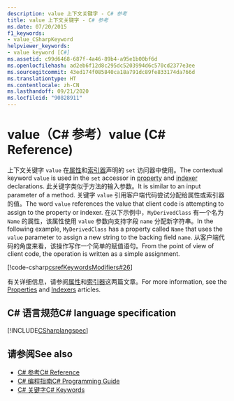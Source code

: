 ```yaml
---
description: value 上下文关键字 - C# 参考
title: value 上下文关键字 - C# 参考
ms.date: 07/20/2015
f1_keywords:
- value_CSharpKeyword
helpviewer_keywords:
- value keyword [C#]
ms.assetid: c99d6468-687f-4a46-89b4-a95e1b00bf6d
ms.openlocfilehash: ad2eb6f12d8c295dc5203994d6c570cd2377e3ee
ms.sourcegitcommit: 43ed174f085840ca18a791dc89fe833174da766d
ms.translationtype: HT
ms.contentlocale: zh-CN
ms.lasthandoff: 09/21/2020
ms.locfileid: "90828911"
---
```

# <a name="value-c-reference"></a><span data-ttu-id="45f2d-103">value（C# 参考）</span><span class="sxs-lookup"><span data-stu-id="45f2d-103">value (C# Reference)</span></span>

<span data-ttu-id="45f2d-104">上下文关键字 `value` 在[属性](../../programming-guide/classes-and-structs/properties.md)和[索引器](../../programming-guide/indexers/index.md)声明的 `set` 访问器中使用。</span><span class="sxs-lookup"><span data-stu-id="45f2d-104">The contextual keyword `value` is used in the `set` accessor in [property](../../programming-guide/classes-and-structs/properties.md) and [indexer](../../programming-guide/indexers/index.md) declarations.</span></span> <span data-ttu-id="45f2d-105">此关键字类似于方法的输入参数。</span><span class="sxs-lookup"><span data-stu-id="45f2d-105">It is similar to an input parameter of a method.</span></span> <span data-ttu-id="45f2d-106">关键字 `value` 引用客户端代码尝试分配给属性或索引器的值。</span><span class="sxs-lookup"><span data-stu-id="45f2d-106">The word `value` references the value that client code is attempting to assign to the property or indexer.</span></span> <span data-ttu-id="45f2d-107">在以下示例中，`MyDerivedClass` 有一个名为 `Name` 的属性，该属性使用 `value` 参数向支持字段 `name` 分配新字符串。</span><span class="sxs-lookup"><span data-stu-id="45f2d-107">In the following example, `MyDerivedClass` has a property called `Name` that uses the `value` parameter to assign a new string to the backing field `name`.</span></span> <span data-ttu-id="45f2d-108">从客户端代码的角度来看，该操作写作一个简单的赋值语句。</span><span class="sxs-lookup"><span data-stu-id="45f2d-108">From the point of view of client code, the operation is written as a simple assignment.</span></span>

[!code-csharp[csrefKeywordsModifiers#26](~/samples/snippets/csharp/VS_Snippets_VBCSharp/csrefKeywordsModifiers/CS/csrefKeywordsModifiers.cs#26)]

<span data-ttu-id="45f2d-109">有关详细信息，请参阅[属性](../../programming-guide/classes-and-structs/properties.md)和[索引器](../../programming-guide/indexers/index.md)这两篇文章。</span><span class="sxs-lookup"><span data-stu-id="45f2d-109">For more information, see the [Properties](../../programming-guide/classes-and-structs/properties.md) and [Indexers](../../programming-guide/indexers/index.md) articles.</span></span>

## <a name="c-language-specification"></a><span data-ttu-id="45f2d-110">C# 语言规范</span><span class="sxs-lookup"><span data-stu-id="45f2d-110">C# language specification</span></span>

[!INCLUDE[CSharplangspec](~/includes/csharplangspec-md.md)]

## <a name="see-also"></a><span data-ttu-id="45f2d-111">请参阅</span><span class="sxs-lookup"><span data-stu-id="45f2d-111">See also</span></span>

- [<span data-ttu-id="45f2d-112">C# 参考</span><span class="sxs-lookup"><span data-stu-id="45f2d-112">C# Reference</span></span>](../index.md)
- [<span data-ttu-id="45f2d-113">C# 编程指南</span><span class="sxs-lookup"><span data-stu-id="45f2d-113">C# Programming Guide</span></span>](../../programming-guide/index.md)
- [<span data-ttu-id="45f2d-114">C# 关键字</span><span class="sxs-lookup"><span data-stu-id="45f2d-114">C# Keywords</span></span>](index.md)
